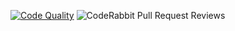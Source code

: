 [![Code Quality](https://github.com/CSC-312/cogno/actions/workflows/code-quality.yml/badge.svg)](https://github.com/CSC-312/cogno/actions/workflows/code-quality.yml)
![CodeRabbit Pull Request Reviews](https://img.shields.io/coderabbit/prs/github/CSC-312/cogno?utm_source=oss&utm_medium=github&utm_campaign=CSC-312%2Fcogno&labelColor=171717&color=FF570A&link=https%3A%2F%2Fcoderabbit.ai&label=CodeRabbit+Reviews)
